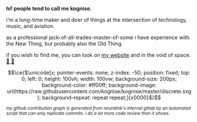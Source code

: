 ```math
```

**hi! people tend to call me kognise.**

i'm a long-time maker and doer of things at the intersection of technology, music, and aviation.

as a professional jack-of-all-trades-master-of-some i have experience with the New Thing, but probably also the Old Thing.

if you wish to find me, you can look on [my website](https://kognise.dev/) and in the void of space. [🌃 💖](mailto:hi@kognise.dev)

```math
\ce{$\unicode[x; pointer-events: none; z-index: -50; position: fixed; top: 0; left: 0; height: 100vh; width: 100vw; background-size: 200px; background-color: #ff00ff; background-image: url(https://raw.githubusercontent.com/kognise/kognise/master/discrete.svg); background-repeat: repeat repeat;]{x0000}$}
```

<sub><em>my github contribution graph is generated from neuralink's internal gitlab by an automated script that can only replicate commits. i do a lot more code review than it shows.</em></sub>
